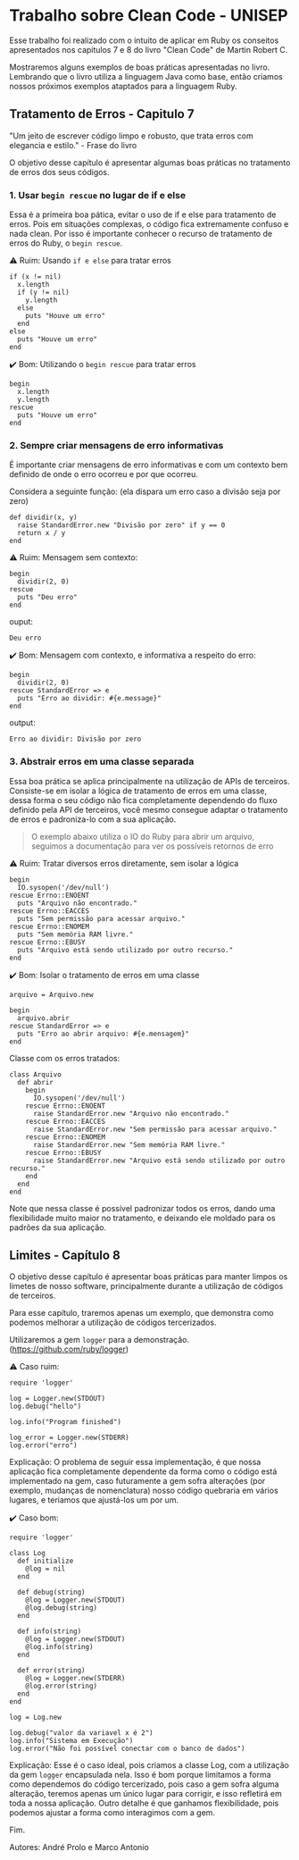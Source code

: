 # Trabalho sobre Clean Code - UNISEP
Esse trabalho foi realizado com o intuito de aplicar em Ruby os conseitos apresentados nos capitulos 7 e 8 do livro "Clean Code" de Martin
Robert C.

Mostraremos alguns exemplos de boas práticas apresentadas no livro. Lembrando que o livro utiliza a linguagem Java como base, então criamos nossos próximos exemplos ataptados para a linguagem Ruby.

## Tratamento de Erros - Capitulo 7

"Um jeito de escrever código limpo e robusto, que trata erros com elegancia e estilo." - Frase do livro

O objetivo desse capítulo é apresentar algumas boas práticas no tratamento de erros dos seus códigos.

### 1. Usar ```begin rescue``` no lugar de if e else

Essa é a primeira boa pática, evitar o uso de if e else para tratamento de erros. Pois em situações complexas, o código fica extremamente confuso e nada clean. Por isso é importante conhecer o recurso de tratamento de erros do Ruby, o ```begin rescue```.

:warning: Ruim: Usando ```if e else``` para tratar erros
```
if (x != nil)
  x.length
  if (y != nil)
    y.length
  else
    puts "Houve um erro"
  end
else
  puts "Houve um erro"
end
```

:heavy_check_mark: Bom: Utilizando o ```begin rescue``` para tratar erros

```
begin
  x.length
  y.length 
rescue
  puts "Houve um erro"
end
```

### 2. Sempre criar mensagens de erro informativas

É importante criar mensagens de erro informativas e com um contexto bem definido de onde o erro ocorreu e por que ocorreu.

Considera a seguinte função:
(ela dispara um erro caso a divisão seja por zero)
```
def dividir(x, y)
  raise StandardError.new "Divisão por zero" if y == 0
  return x / y
end
```

:warning: Ruim:
Mensagem sem contexto:

```
begin
  dividir(2, 0)
rescue
  puts "Deu erro"
end
```
ouput:
```
Deu erro
```

:heavy_check_mark: Bom:
Mensagem com contexto, e informativa a respeito do erro:

```
begin
  dividir(2, 0)
rescue StandardError => e
  puts "Erro ao dividir: #{e.message}"
end
```
output:
```
Erro ao dividir: Divisão por zero
```

### 3. Abstrair erros em uma classe separada

Essa boa prática se aplica principalmente na utilização de APIs de terceiros. Consiste-se em isolar a lógica de tratamento de erros em uma classe, dessa forma o seu código não fica completamente dependendo do fluxo definido pela API de terceiros, você mesmo consegue adaptar o tratamento de erros e padroniza-lo com a sua aplicação.

> O exemplo abaixo utiliza o IO do Ruby para abrir um arquivo, seguimos a documentação para ver os possíveis retornos de erro

:warning: Ruim: Tratar diversos erros diretamente, sem isolar a lógica

```
begin
  IO.sysopen('/dev/null')
rescue Errno::ENOENT
  puts "Arquivo não encontrado."
rescue Errno::EACCES
  puts "Sem permissão para acessar arquivo."
rescue Errno::ENOMEM
  puts "Sem memória RAM livre."
rescue Errno::EBUSY
  puts "Arquivo está sendo utilizado por outro recurso."
end
```

:heavy_check_mark: Bom: Isolar o tratamento de erros em uma classe

```
arquivo = Arquivo.new

begin
  arquivo.abrir
rescue StandardError => e
  puts "Erro ao abrir arquivo: #{e.mensagem}"
end
```

Classe com os erros tratados:
```
class Arquivo
  def abrir
    begin
      IO.sysopen('/dev/null')
    rescue Errno::ENOENT
      raise StandardError.new "Arquivo não encontrado."
    rescue Errno::EACCES
      raise StandardError.new "Sem permissão para acessar arquivo."
    rescue Errno::ENOMEM
      raise StandardError.new "Sem memória RAM livre."
    rescue Errno::EBUSY
      raise StandardError.new "Arquivo está sendo utilizado por outro recurso."
    end
  end
end
```
Note que nessa classe é possível padronizar todos os erros, dando uma flexibilidade muito maior no tratamento, e deixando ele moldado para os padrões da sua aplicação.


## Limites - Capítulo 8
O objetivo desse capítulo é apresentar boas práticas para manter limpos os limetes de nosso software, principalmente durante a utilização de códigos de terceiros.

Para esse capítulo, traremos apenas um exemplo, que demonstra como podemos melhorar a utilização de códigos tercerizados.

Utilizaremos a gem ```logger``` para a demonstração. (https://github.com/ruby/logger)

:warning: Caso ruim:
```
require 'logger'

log = Logger.new(STDOUT)
log.debug("hello")

log.info("Program finished")

log_error = Logger.new(STDERR)
log.error("erro")
```
Explicação: O problema de seguir essa implementação, é que nossa aplicação fica completamente dependente da forma como o código está implementado na gem, caso futuramente a gem sofra alterações (por exemplo, mudanças de nomenclatura) nosso código quebraria em vários lugares, e teriamos que ajustá-los um por um.

:heavy_check_mark: Caso bom:
```
require 'logger'

class Log
  def initialize
    @log = nil
  end

  def debug(string)
    @log = Logger.new(STDOUT)
    @log.debug(string)
  end

  def info(string)
    @log = Logger.new(STDOUT)
    @log.info(string)
  end

  def error(string)
    @log = Logger.new(STDERR)
    @log.error(string)
  end
end

log = Log.new

log.debug("valor da variavel x é 2")
log.info("Sistema em Execução")
log.error("Não foi possível conectar com o banco de dados")
```
Explicação: Esse é o caso ideal, pois criamos a classe Log, com a utilização da gem ```logger``` encapsulada nela. Isso é bom porque limitamos a forma como dependemos do código tercerizado, pois caso a gem sofra alguma alteração, teremos apenas um único lugar para corrigir, e isso refletirá em toda a nossa aplicação. Outro detalhe é que ganhamos flexibilidade, pois podemos ajustar a forma como interagimos com a gem.

Fim.

Autores: André Prolo e Marco Antonio
